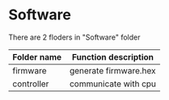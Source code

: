 # Software
There are 2 floders in "Software" folder

| Folder name | Function description |
|-------------|----------------------|
| firmware    | generate firmware.hex|
| controller  | communicate with cpu |

